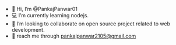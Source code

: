 - 👋 Hi, I’m @PankajPanwar01
- 💻 I’m currently learning nodejs.
- 👀 I’m looking to collaborate on open source project related to web development.
- 📧 reach me through pankajpanwar2105@gmail.com
  
